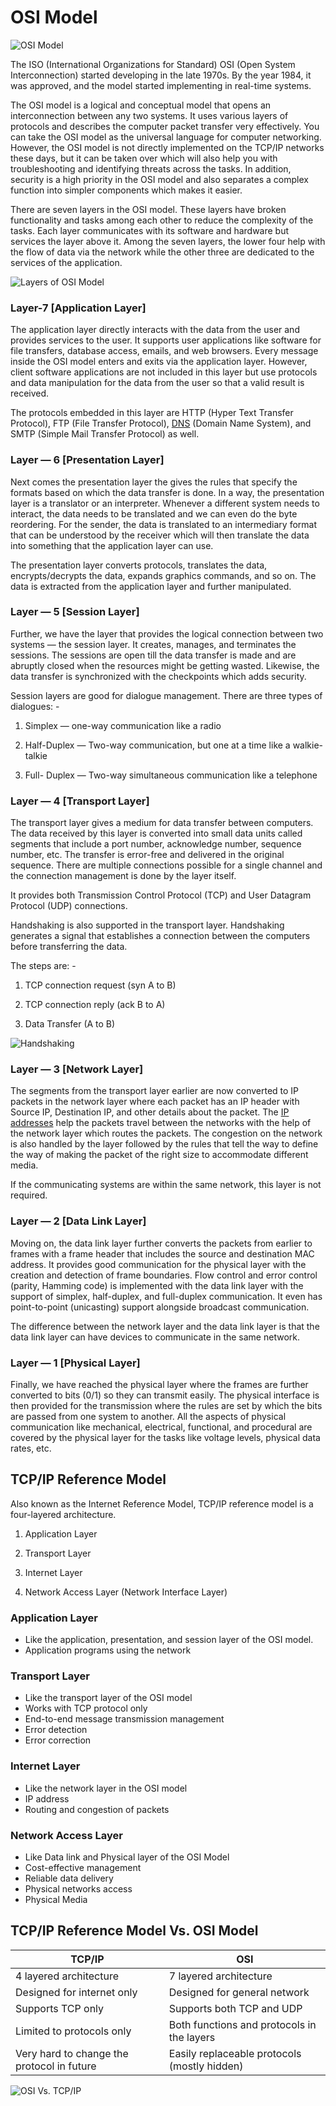 # OSI Model

![OSI Model](https://miro.medium.com/max/720/1*GMhZMOe2QxJ51RAIQcM4pQ.webp)

The ISO (International Organizations for Standard) OSI (Open System Interconnection) started developing in the late 1970s. By the year 1984, it was approved, and the model started implementing in real-time systems.

The OSI model is a logical and conceptual model that opens an interconnection between any two systems. It uses various layers of protocols and describes the computer packet transfer very effectively. You can take the OSI model as the universal language for computer networking. However, the OSI model is not directly implemented on the TCP/IP networks these days, but it can be taken over which will also help you with troubleshooting and identifying threats across the tasks. In addition, security is a high priority in the OSI model and also separates a complex function into simpler components which makes it easier.

There are seven layers in the OSI model. These layers have broken functionality and tasks among each other to reduce the complexity of the tasks. Each layer communicates with its software and hardware but services the layer above it. Among the seven layers, the lower four help with the flow of data via the network while the other three are dedicated to the services of the application.

![Layers of OSI Model](https://miro.medium.com/max/720/1*oEYfdnBcsB9OnzN2WIbdLA.webp)

### Layer-7 [Application Layer]

The application layer directly interacts with the data from the user and provides services to the user. It supports user applications like software for file transfers, database access, emails, and web browsers. Every message inside the OSI model enters and exits via the application layer. However, client software applications are not included in this layer but use protocols and data manipulation for the data from the user so that a valid result is received.

The protocols embedded in this layer are HTTP (Hyper Text Transfer Protocol), FTP (File Transfer Protocol), [DNS](<https://github.com/pragyaasapkota/System-Design-Concepts/tree/master/Domain%20Name%20System%20(DNS)>) (Domain Name System), and SMTP (Simple Mail Transfer Protocol) as well.

### Layer — 6 [Presentation Layer]

Next comes the presentation layer the gives the rules that specify the formats based on which the data transfer is done. In a way, the presentation layer is a translator or an interpreter. Whenever a different system needs to interact, the data needs to be translated and we can even do the byte reordering. For the sender, the data is translated to an intermediary format that can be understood by the receiver which will then translate the data into something that the application layer can use.

The presentation layer converts protocols, translates the data, encrypts/decrypts the data, expands graphics commands, and so on. The data is extracted from the application layer and further manipulated.

### Layer — 5 [Session Layer]

Further, we have the layer that provides the logical connection between two systems — the session layer. It creates, manages, and terminates the sessions. The sessions are open till the data transfer is made and are abruptly closed when the resources might be getting wasted. Likewise, the data transfer is synchronized with the checkpoints which adds security.

Session layers are good for dialogue management. There are three types of dialogues: -

1. Simplex — one-way communication like a radio

2. Half-Duplex — Two-way communication, but one at a time like a walkie-talkie

3. Full- Duplex — Two-way simultaneous communication like a telephone

### Layer — 4 [Transport Layer]

The transport layer gives a medium for data transfer between computers. The data received by this layer is converted into small data units called segments that include a port number, acknowledge number, sequence number, etc. The transfer is error-free and delivered in the original sequence. There are multiple connections possible for a single channel and the connection management is done by the layer itself.

It provides both Transmission Control Protocol (TCP) and User Datagram Protocol (UDP) connections.

Handshaking is also supported in the transport layer. Handshaking generates a signal that establishes a connection between the computers before transferring the data.

The steps are: -

1. TCP connection request (syn A to B)

2. TCP connection reply (ack B to A)

3. Data Transfer (A to B)

![Handshaking](https://miro.medium.com/max/720/1*bc-oDqntpXIwlx06VfqMzA.webp)

### Layer — 3 [Network Layer]

The segments from the transport layer earlier are now converted to IP packets in the network layer where each packet has an IP header with Source IP, Destination IP, and other details about the packet. The [IP addresses](https://github.com/pragyaasapkota/System-Design-Concepts/tree/master/Internet%20Protocol) help the packets travel between the networks with the help of the network layer which routes the packets. The congestion on the network is also handled by the layer followed by the rules that tell the way to define the way of making the packet of the right size to accommodate different media.

If the communicating systems are within the same network, this layer is not required.

### Layer — 2 [Data Link Layer]

Moving on, the data link layer further converts the packets from earlier to frames with a frame header that includes the source and destination MAC address. It provides good communication for the physical layer with the creation and detection of frame boundaries. Flow control and error control (parity, Hamming code) is implemented with the data link layer with the support of simplex, half-duplex, and full-duplex communication. It even has point-to-point (unicasting) support alongside broadcast communication.

The difference between the network layer and the data link layer is that the data link layer can have devices to communicate in the same network.

### Layer — 1 [Physical Layer]

Finally, we have reached the physical layer where the frames are further converted to bits (0/1) so they can transmit easily. The physical interface is then provided for the transmission where the rules are set by which the bits are passed from one system to another. All the aspects of physical communication like mechanical, electrical, functional, and procedural are covered by the physical layer for the tasks like voltage levels, physical data rates, etc.

## TCP/IP Reference Model

Also known as the Internet Reference Model, TCP/IP reference model is a four-layered architecture.

1. Application Layer

2. Transport Layer

3. Internet Layer

4. Network Access Layer (Network Interface Layer)

### Application Layer

- Like the application, presentation, and session layer of the OSI model.
- Application programs using the network

### Transport Layer

- Like the transport layer of the OSI model
- Works with TCP protocol only
- End-to-end message transmission management
- Error detection
- Error correction

### Internet Layer

- Like the network layer in the OSI model
- IP address
- Routing and congestion of packets

### Network Access Layer

- Like Data link and Physical layer of the OSI Model
- Cost-effective management
- Reliable data delivery
- Physical networks access
- Physical Media

## TCP/IP Reference Model Vs. OSI Model

| TCP/IP                                     | OSI                                          |
| ------------------------------------------ | -------------------------------------------- |
| 4 layered architecture                     | 7 layered architecture                       |
| Designed for internet only                 | Designed for general network                 |
| Supports TCP only                          | Supports both TCP and UDP                    |
| Limited to protocols only                  | Both functions and protocols in the layers   |
| Very hard to change the protocol in future | Easily replaceable protocols (mostly hidden) |

![OSI Vs. TCP/IP](https://miro.medium.com/max/720/1*c3gNZu3dBn76NA-4RiXHQA.webp)
